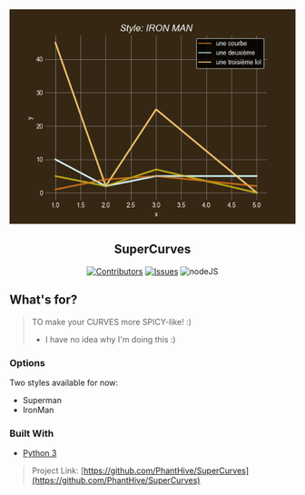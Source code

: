 

<div align="center">

<img src="supercurve.png">

<h2 align="center"> 
   SuperCurves   
</h2>


[![Contributors][contributors-shield]][contributors-url]
[![Issues][issues-shield]][issues-url]
![nodeJS](https://img.shields.io/badge/Python-3.10-brightgreen?&style=for-the-badge)
</div>


## What's for?
> TO make your CURVES more SPICY-like! :)
> + I have no idea why I'm doing this :)

### Options

Two styles available for now:
* Superman
* IronMan

### Built With

* [Python 3](https://python.org/)

> Project Link: [https://github.com/PhantHive/SuperCurves](https://github.com/PhantHive/SuperCurves)

<!-- MARKDOWN LINKS & IMAGES -->
[contributors-shield]: https://img.shields.io/github/contributors/PhantHive/SuperCurves.svg?style=for-the-badge
[contributors-url]: https://github.com/PhantHive/SuperCurves/graphs/contributors/

[issues-shield]: https://img.shields.io/github/issues/PhantHive/SuperCurves.svg?style=for-the-badge
[issues-url]: https://github.com/PhantHive/SuperCurves/issues/